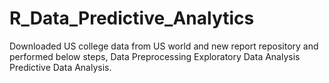 # R_Data_Predictive_Analytics
Downloaded US college data from US world and new report repository and performed below steps,
Data Preprocessing
Exploratory Data Analysis
Predictive Data Analysis.
